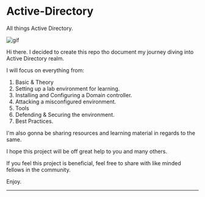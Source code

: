 # Active-Directory

All things Active Directory.


![gif](https://i.kym-cdn.com/photos/images/newsfeed/000/930/949/fb4.gif)

Hi there. I decided to create this repo tho document my journey diving into Active Directory realm.

I will focus on everything from:

1. Basic & Theory
2. Setting up a lab environment for learning.
3. Installing and Configuring a Domain controller.
4. Attacking a misconfigured environment.
5. Tools
6. Defending & Securing the environment.
7. Best Practices.

I'm also gonna be sharing resources and learning material in regards to the same.

I hope this project will be off great help to you and many others.

If you feel this project is beneficial, feel free to share with like minded fellows in the community.

Enjoy.

-----


